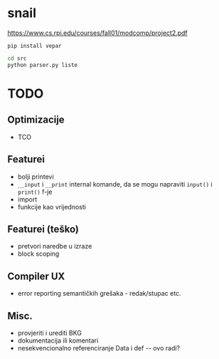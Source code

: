 # snail

https://www.cs.rpi.edu/courses/fall01/modcomp/project2.pdf

`pip install vepar`

```bash
cd src
python parser.py liste
```

# TODO

## Optimizacije

- TCO

## Featurei

- bolji printevi
- `__input` i `__print` internal komande, da se mogu napraviti `input()` i `print()` f-je
- import
- funkcije kao vrijednosti

## Featurei (teško)

- pretvori naredbe u izraze
- block scoping

## Compiler UX

- error reporting semantičkih grešaka - redak/stupac etc.

## Misc.

- provjeriti i urediti BKG
- dokumentacija ili komentari
- nesekvencionalno referenciranje Data i def -- ovo radi?

